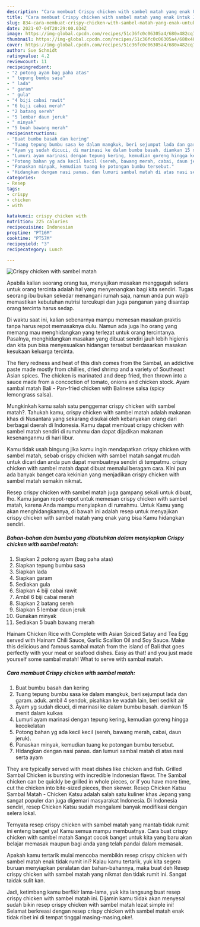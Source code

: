 ```yaml
---
description: "Cara membuat Crispy chicken with sambel matah yang enak Untuk Jualan"
title: "Cara membuat Crispy chicken with sambel matah yang enak Untuk Jualan"
slug: 834-cara-membuat-crispy-chicken-with-sambel-matah-yang-enak-untuk-jualan
date: 2021-07-04T20:29:00.034Z
image: https://img-global.cpcdn.com/recipes/51c36fc0c06305a4/680x482cq70/crispy-chicken-with-sambel-matah-foto-resep-utama.jpg
thumbnail: https://img-global.cpcdn.com/recipes/51c36fc0c06305a4/680x482cq70/crispy-chicken-with-sambel-matah-foto-resep-utama.jpg
cover: https://img-global.cpcdn.com/recipes/51c36fc0c06305a4/680x482cq70/crispy-chicken-with-sambel-matah-foto-resep-utama.jpg
author: Sue Schmidt
ratingvalue: 4.2
reviewcount: 11
recipeingredient:
- "2 potong ayam bag paha atas"
- " tepung bumbu sasa"
- " lada"
- " garam"
- " gula"
- "4 biji cabai rawit"
- "6 biji cabai merah"
- "2 batang sereh"
- "5 lembar daun jeruk"
- " minyak"
- "5 buah bawang merah"
recipeinstructions:
- "Buat bumbu basah dan kering"
- "Tuang tepung bumbu sasa ke dalam mangkuk, beri sejumput lada dan garam. aduk. ambil 4 sendok, pisahkan ke wadah lain, beri sedikit air"
- "Ayam yg sudah dicuci, di marinasi ke dalam bumbu basah. diamkan 15 menit dalam kulkas"
- "Lumuri ayam marinasi dengan tepung kering, kemudian goreng hingga kecokelatan"
- "Potong bahan yg ada kecil kecil (sereh, bawang merah, cabai, daun jeruk)."
- "Panaskan minyak, kemudian tuang ke potongan bumbu tersebut."
- "Hidangkan dengan nasi panas. dan lumuri sambal matah di atas nasi serta ayam"
categories:
- Resep
tags:
- crispy
- chicken
- with

katakunci: crispy chicken with 
nutrition: 225 calories
recipecuisine: Indonesian
preptime: "PT16M"
cooktime: "PT57M"
recipeyield: "3"
recipecategory: Lunch

---
```



![Crispy chicken with sambel matah](https://img-global.cpcdn.com/recipes/51c36fc0c06305a4/680x482cq70/crispy-chicken-with-sambel-matah-foto-resep-utama.jpg)

Apabila kalian seorang orang tua, menyajikan masakan menggugah selera untuk orang tercinta adalah hal yang menyenangkan bagi kita sendiri. Tugas seorang ibu bukan sekedar menangani rumah saja, namun anda pun wajib memastikan kebutuhan nutrisi tercukupi dan juga panganan yang disantap orang tercinta harus sedap.

Di waktu  saat ini, kalian sebenarnya mampu memesan masakan praktis tanpa harus repot memasaknya dulu. Namun ada juga lho orang yang memang mau menghidangkan yang terlezat untuk orang tercintanya. Pasalnya, menghidangkan masakan yang dibuat sendiri jauh lebih higienis dan kita pun bisa menyesuaikan hidangan tersebut berdasarkan masakan kesukaan keluarga tercinta. 

The fiery redness and heat of this dish comes from the Sambal, an addictive paste made mostly from chillies, dried shrimp and a variety of Southeast Asian spices. The chicken is marinated and deep fried, then thrown into a sauce made from a concoction of tomato, onions and chicken stock. Ayam sambal matah Bali - Pan-fried chicken with Balinese salsa (spicy lemongrass salsa).

Mungkinkah kamu salah satu penggemar crispy chicken with sambel matah?. Tahukah kamu, crispy chicken with sambel matah adalah makanan khas di Nusantara yang sekarang disukai oleh kebanyakan orang dari berbagai daerah di Indonesia. Kamu dapat membuat crispy chicken with sambel matah sendiri di rumahmu dan dapat dijadikan makanan kesenanganmu di hari libur.

Kamu tidak usah bingung jika kamu ingin mendapatkan crispy chicken with sambel matah, sebab crispy chicken with sambel matah sangat mudah untuk dicari dan anda pun dapat membuatnya sendiri di tempatmu. crispy chicken with sambel matah dapat dibuat memalui beragam cara. Kini pun ada banyak banget cara kekinian yang menjadikan crispy chicken with sambel matah semakin nikmat.

Resep crispy chicken with sambel matah juga gampang sekali untuk dibuat, lho. Kamu jangan repot-repot untuk memesan crispy chicken with sambel matah, karena Anda mampu menyiapkan di rumahmu. Untuk Kamu yang akan menghidangkannya, di bawah ini adalah resep untuk menyajikan crispy chicken with sambel matah yang enak yang bisa Kamu hidangkan sendiri.

<!--inarticleads1-->

##### Bahan-bahan dan bumbu yang dibutuhkan dalam menyiapkan Crispy chicken with sambel matah:

1. Siapkan 2 potong ayam (bag paha atas)
1. Siapkan  tepung bumbu sasa
1. Siapkan  lada
1. Siapkan  garam
1. Sediakan  gula
1. Siapkan 4 biji cabai rawit
1. Ambil 6 biji cabai merah
1. Siapkan 2 batang sereh
1. Siapkan 5 lembar daun jeruk
1. Gunakan  minyak
1. Sediakan 5 buah bawang merah


Hainam Chicken Rice with Complete with Asian Spiced Satay and Tea Egg served with Hainam Chili Sauce, Garlic Scallion Oil and Soy Sauce. Make this delicious and famous sambal matah from the island of Bali that goes perfectly with your meat or seafood dishes. Easy as that! and you just made yourself some sambal matah! What to serve with sambal matah. 

<!--inarticleads2-->

##### Cara membuat Crispy chicken with sambel matah:

1. Buat bumbu basah dan kering
1. Tuang tepung bumbu sasa ke dalam mangkuk, beri sejumput lada dan garam. aduk. ambil 4 sendok, pisahkan ke wadah lain, beri sedikit air
1. Ayam yg sudah dicuci, di marinasi ke dalam bumbu basah. diamkan 15 menit dalam kulkas
1. Lumuri ayam marinasi dengan tepung kering, kemudian goreng hingga kecokelatan
1. Potong bahan yg ada kecil kecil (sereh, bawang merah, cabai, daun jeruk).
1. Panaskan minyak, kemudian tuang ke potongan bumbu tersebut.
1. Hidangkan dengan nasi panas. dan lumuri sambal matah di atas nasi serta ayam


They are typically served with meat dishes like chicken and fish. Grilled Sambal Chicken is bursting with incredible Indonesian flavor. The Sambal chicken can be quickly be grilled in whole pieces, or if you have more time, cut the chicken into bite-sized pieces, then skewer. Resep Chicken Katsu Sambal Matah - Chicken Katsu adalah salah satu kuliner khas Jepang yang sangat populer dan juga digemari masyarakat Indonesia. Di Indonesia sendiri, resep Chicken Katsu sudah mengalami banyak modifikasi dengan selera lokal. 

Ternyata resep crispy chicken with sambel matah yang mantab tidak rumit ini enteng banget ya! Kamu semua mampu membuatnya. Cara buat crispy chicken with sambel matah Sangat cocok banget untuk kita yang baru akan belajar memasak maupun bagi anda yang telah pandai dalam memasak.

Apakah kamu tertarik mulai mencoba membikin resep crispy chicken with sambel matah enak tidak rumit ini? Kalau kamu tertarik, yuk kita segera buruan menyiapkan peralatan dan bahan-bahannya, maka buat deh Resep crispy chicken with sambel matah yang nikmat dan tidak rumit ini. Sangat taidak sulit kan. 

Jadi, ketimbang kamu berfikir lama-lama, yuk kita langsung buat resep crispy chicken with sambel matah ini. Dijamin kamu tiidak akan menyesal sudah bikin resep crispy chicken with sambel matah lezat simple ini! Selamat berkreasi dengan resep crispy chicken with sambel matah enak tidak ribet ini di tempat tinggal masing-masing,oke!.

